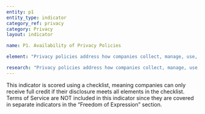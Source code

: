 ```yaml
---
entity: p1
entity_type: indicator
category_ref: privacy
category: Privacy
layout: indicator

name: P1. Availability of Privacy Policies

element: "Privacy policies address how companies collect, manage, use, and secure information about users as well as information provided by users. We expect companies to provide these policies freely and to make an effort to help users understand what they mean."

research: "Privacy policies address how companies collect, manage, use, and secure information about users as well as information provided by users. Privacy policies address how companies collect, manage, use, and secure information about users as well as information provided by users. We expect companies to provide these policies freely and to make an effort to help users understand what they mean."
---
```


This indicator is scored using a checklist, meaning companies can only receive full credit if their disclosure meets all elements in the checklist. Terms of Service are NOT included in this indicator since they are covered in separate indicators in the “Freedom of Expression” section.